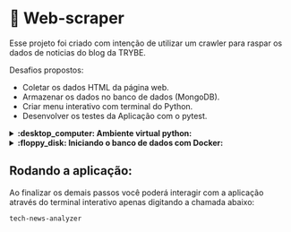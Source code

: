 # :snake: Web-scraper

Esse projeto foi criado com intenção de utilizar um crawler para raspar os dados de noticias do blog da TRYBE.

Desafios propostos:
   - Coletar os dados HTML da página web.
   - Armazenar os dados no banco de dados (MongoDB).
   - Criar menu interativo com terminal do Python.
   - Desenvolver os testes da Aplicação com o pytest.
   
 
 <details>
 <summary><strong> :desktop_computer: Ambiente virtual python:</strong></summary><br />
 
  1. **criar o ambiente virtual**

  ```bash
python3 -m venv .venv
  ```

  2. **ativar o ambiente virtual**

  ```bash
source .venv/bin/activate
  ```

  3. **instalar as dependências no ambiente virtual**

  ```bash
python3 -m pip install -r dev-requirements.txt
  ```
 </details>
 
 <details>
 <summary><strong> :floppy_disk: Iniciando o banco de dados com Docker:</strong></summary><br />

<code>docker-compose up -d mongodb</code>

 </details>
 
 ## Rodando a aplicação:
 
 Ao finalizar os demais passos você poderá interagir com a aplicação através do terminal interativo apenas digitando a chamada abaixo:
 
 <code>tech-news-analyzer</code>

 
